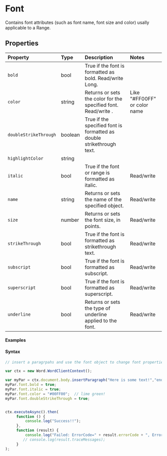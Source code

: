 # Font

Contains font attributes (such as font name, font size and color) usally applicable to a Range.

## Properties

| Property         | Type    |Description|Notes |
|:-----------------|:--------|:----------|:-----|
|`bold`| bool  | True if the font is formatted as bold. Read/write Long.| |
|`color`| string  | Returns or sets the color for the specified font. Read/write . |  Like "#FF00FF" or color name |
|`doubleStrikeThrough`| boolean  |True if the specified font is formatted as double strikethrough text.| |
|`highlightColor`| string  | | |
|`italic`| bool  | True if the font or range is formatted as italic.  | Read/write |
|`name`| string  | Returns or sets the name of the specified object.  |Read/write |
|`size`| number  | Returns or sets the font size, in points.| Read/write|
|`strikeThrough`| bool  | True if the font is formatted as strikethrough text.|Read/write |
|`subscript`| bool  |True if the font is formatted as subscript. | Read/write |
|`superscript`| bool  | True if the font is formatted as superscript. | Read/write|
|`underline`|  bool  | Returns or sets the type of underline applied to the font. |Read/write |



#### Examples

#### Syntax
```js
// insert a paragrpahs and use the font object to change font properties

var ctx = new Word.WordClientContext();

var myPar = ctx.document.body.insertParagraph("Here is some text!","end");
myPar.font.bold = true;
myPar.font.italic = true;
myPar.font.color = "#00FF00";  // lime green!
myPar.font.doubleStrikeThrough = true;


ctx.executeAsync().then(
	 function () {
		 console.log("Success!!");
	 },
	 function (result) {
		 console.log("Failed: ErrorCode=" + result.errorCode + ", ErrorMessage=" + result.errorMessage);
		// console.log(result.traceMessages);
	 }
);

```



